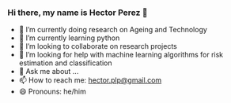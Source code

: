 ### Hi there, my name is Hector Perez 👋
- 🔭 I’m currently doing research on Ageing and Technology
- 🌱 I’m currently learning python
- 👯 I’m looking to collaborate on research projects
- 🤔 I’m looking for help with machine learning algorithms for risk estimation and classification
- 💬 Ask me about ...
- 📫 How to reach me: hector.plp@gmail.com
- 😄 Pronouns: he/him
<!--
**hectorpl/hectorpl** is a ✨ _special_ ✨ repository because its `README.md` (this file) appears on your GitHub profile.

Here are some ideas to get you started:
- 🌱 I’m currently learning python
- 👯 I’m looking to collaborate on research projects
- 🤔 I’m looking for help with machine learning algorithms for risk estimation and classification
- 💬 Ask me about ...
- 📫 How to reach me: hector.plp@gmail.com
- 😄 Pronouns: he/him
- ⚡ Fun fact: ...
-->
